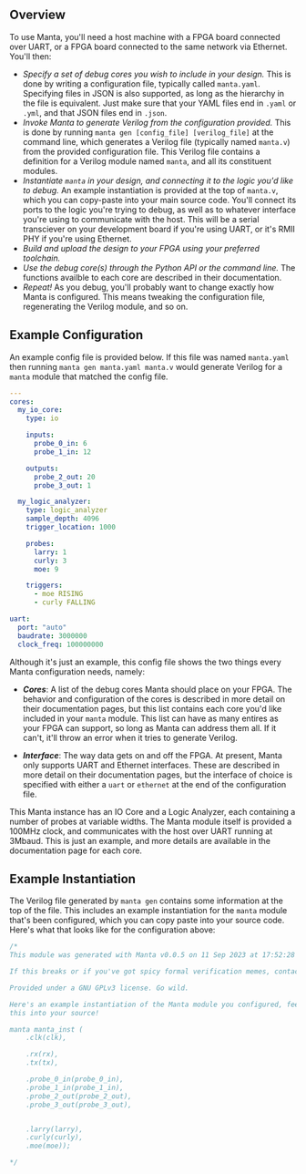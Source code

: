 
## Overview

To use Manta, you'll need a host machine with a FPGA board connected over UART, or a FPGA board connected to the same network via Ethernet. You'll then:

- _Specify a set of debug cores you wish to include in your design._ This is done by writing a configuration file, typically called `manta.yaml`. Specifying files in JSON is also supported, as long as the hierarchy in the file is equivalent. Just make sure that your YAML files end in `.yaml` or `.yml`, and that JSON files end in `.json`.
- _Invoke Manta to generate Verilog from the configuration provided._ This is done by running `manta gen [config_file] [verilog_file]` at the command line, which generates a Verilog file (typically named `manta.v`) from the provided configuration file. This Verilog file contains a definition for a Verilog module named `manta`, and all its constituent modules.
- _Instantiate `manta` in your design, and connecting it to the logic you'd like to debug._ An example instantiation is provided at the top of `manta.v`, which you can copy-paste into your main source code. You'll connect its ports to the logic you're trying to debug, as well as to whatever interface you're using to communicate with the host. This will be a serial transciever on your development board if you're using UART, or it's RMII PHY if you're using Ethernet.
- _Build and upload the design to your FPGA using your preferred toolchain._
- _Use the debug core(s) through the Python API or the command line._ The functions availble to each core are described in their documentation.
- _Repeat!_ As you debug, you'll probably want to change exactly how Manta is configured. This means tweaking the configuration file, regenerating the Verilog module, and so on.

## Example Configuration

An example config file is provided below. If this file was named `manta.yaml` then running `manta gen manta.yaml manta.v` would generate Verilog for a `manta` module that matched the config file.

```yaml
---
cores:
  my_io_core:
    type: io

    inputs:
      probe_0_in: 6
      probe_1_in: 12

    outputs:
      probe_2_out: 20
      probe_3_out: 1

  my_logic_analyzer:
    type: logic_analyzer
    sample_depth: 4096
    trigger_location: 1000

    probes:
      larry: 1
      curly: 3
      moe: 9

    triggers:
      - moe RISING
      - curly FALLING

uart:
  port: "auto"
  baudrate: 3000000
  clock_freq: 100000000
```

Although it's just an example, this config file shows the two things every Manta configuration needs, namely:

- ___Cores___: A list of the debug cores Manta should place on your FPGA. The behavior and configuration of the cores is described in more detail on their documentation pages, but this list contains each core you'd like included in your `manta` module. This list can have as many entires as your FPGA can support, so long as Manta can address them all. If it can't, it'll throw an error when it tries to generate Verilog.

- ___Interface___: The way data gets on and off the FPGA. At present, Manta only supports UART and Ethernet interfaces. These are described in more detail on their documentation pages, but the interface of choice is specified with either a `uart` or `ethernet` at the end of the configuration file.

This Manta instance has an IO Core and a Logic Analyzer, each containing a number of probes at variable widths. The Manta module itself is provided a 100MHz clock, and communicates with the host over UART running at 3Mbaud. This is just an example, and more details are available in the documentation page for each core.

## Example Instantiation

The Verilog file generated by `manta gen` contains some information at the top of the file. This includes an example instantiation for the `manta` module that's been configured, which you can copy paste into your source code. Here's what that looks like for the configuration above:

```c
/*
This module was generated with Manta v0.0.5 on 11 Sep 2023 at 17:52:28 by fischerm

If this breaks or if you've got spicy formal verification memes, contact fischerm [at] mit.edu

Provided under a GNU GPLv3 license. Go wild.

Here's an example instantiation of the Manta module you configured, feel free to copy-paste
this into your source!

manta manta_inst (
    .clk(clk),

    .rx(rx),
    .tx(tx),

    .probe_0_in(probe_0_in),
    .probe_1_in(probe_1_in),
    .probe_2_out(probe_2_out),
    .probe_3_out(probe_3_out),


    .larry(larry),
    .curly(curly),
    .moe(moe));

*/
```